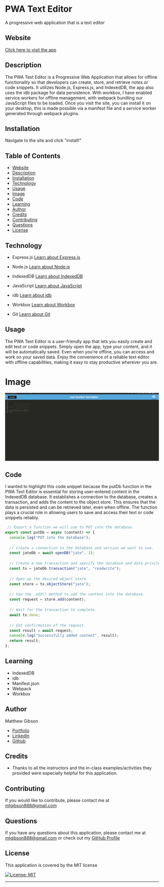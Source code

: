 # PWA Text Editor

A progressive web application that is a text editor

## Website

[Click here to visit the app](https://text-editor-mtg.herokuapp.com/)

## Description

The PWA Text Editor is a Progressive Web Application that allows for offline functionality so that developers can create, store, and retrieve notes or code snippets. It utilizes Node.js, Express.js, and IndexedDB, the app also uses the idb package for data persistence. With workbox, I have enabled service workers for offline management, with webpack bundling our JavaScript files to be loaded. Once you visit the site, you can install it on your desktop, this is made possible via a manifest file and a service worker generated through webpack plugins.

## Installation

Navigate to the site and click "install!"

## Table of Contents

- [Website](#website)
- [Description](#description)
- [Installation](#installation)
- [Technology](#technology)
- [Usage](#usage)
- [Image](#image)
- [Code](#code)
- [Learning](#learning)
- [Author](#author)
- [Credits](#credits)
- [Contributing](#Contributing)
- [Questions](#questions)
- [License](#license)

## Technology

- Express.js
  [Learn about Express.js](https://expressjs.com/)

- Node.js
  [Learn about Node.js](https://nodejs.org/en)

- IndexedDB
  [Learn about IndexedDB](https://developer.mozilla.org/en-US/docs/Web/API/IndexedDB_API)

- JavaScript
  [Learn about JavaScript](https://developer.mozilla.org/en-US/docs/Web/JavaScript)

- idb
  [Learn about idb](https://www.npmjs.com/package/idb)

- Workbox
  [Learn about Workbox](https://dev.to/noconsulate/react-pwa-with-workbox-6dl)

- Git
  [Learn about Git](https://git-scm.com/)

## Usage

The PWA Text Editor is a user-friendly app that lets you easily create and edit text or code snippets. Simply open the app, type your content, and it will be automatically saved. Even when you're offline, you can access and work on your saved data. Enjoy the convenience of a reliable text editor with offline capabilities, making it easy to stay productive wherever you are.

# Image

![Alt Text](/client/src/images/Screenshot%202023-05-25%20at%2011.43.56%20PM.png)

## Code

I wanted to highlight this code snippet because the putDb function in the PWA Text Editor is essential for storing user-entered content in the IndexedDB database. It establishes a connection to the database, creates a transaction, and adds the content to the object store. This ensures that the data is persisted and can be retrieved later, even when offline. The function plays a crucial role in allowing users to save and access their text or code snippets reliably.

```JavaScript
 // Export a function we will use to PUT into the database.
export const putDb = async (content) => {
  console.log("PUT into the database");

  // Create a connection to the database and version we want to use.
  const jateDb = await openDB("jate", 1);

  // Create a new transaction and specify the database and data privileges.
  const tx = jateDb.transaction("jate", "readwrite");

  // Open up the desired object store.
  const store = tx.objectStore("jate");

  // Use the .add() method to add the content into the database.
  const request = store.add(content);

  // Wait for the transaction to complete.
  await tx.done;

  // Get confirmation of the request.
  const result = await request;
  console.log("Successfully added content", result);
  return result;
};

```

## Learning

- IndexedDB
- idb
- Manifest.json
- Webpack
- Workbox

## Author

Matthew Gibson

- [Portfolio](https://github.com/ohSweetWampum)
- [LinkedIn](https://www.linkedin.com/in/matthew-gibson-6b9b12237/)
- [Github](https://github.com/ohSweetWampum)

## Credits

- Thanks to all the instructors and the in-class examples/activities they provided were especially helpful for this application.

## Contributing

If you would like to contribute, please contact me at [mtgibson888@gmail.com](mailto:mtgibson888@gmail.com)

## Questions

If you have any questions about this application, please contact me at [mtgibson888@gmail.com](mailto:mtgibson888@gmail.com) or check out my [GitHub Profile](https://github.com/ohSweetWampum)

## License

This application is covered by the MIT license

[![License: MIT](https://img.shields.io/badge/License-MIT-yellow.svg)](https://opensource.org/licenses/MIT)

---

```

```
